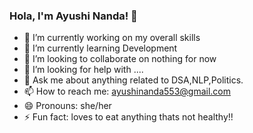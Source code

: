 ### Hola, I'm Ayushi Nanda! 👋

- 🔭 I’m currently working on my overall skills
- 🌱 I’m currently learning Development 
- 👯 I’m looking to collaborate on nothing for now
- 🤔 I’m looking for help with ....
- 💬 Ask me about anything related to DSA,NLP,Politics.
- 📫 How to reach me: ayushinanda553@gmail.com
- 😄 Pronouns: she/her
- ⚡ Fun fact: loves to eat anything thats not healthy!!

